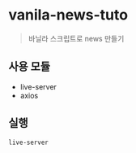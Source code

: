 # vanila-news-tuto

> 바닐라 스크립트로 news 만들기

## 사용 모듈
- live-server
- axios

## 실행
```bash
live-server
```
